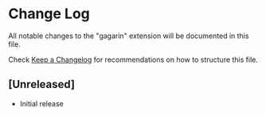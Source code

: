 # Change Log

All notable changes to the "gagarin" extension will be documented in this file.

Check [Keep a Changelog](http://keepachangelog.com/) for recommendations on how to structure this file.

## [Unreleased]

- Initial release
